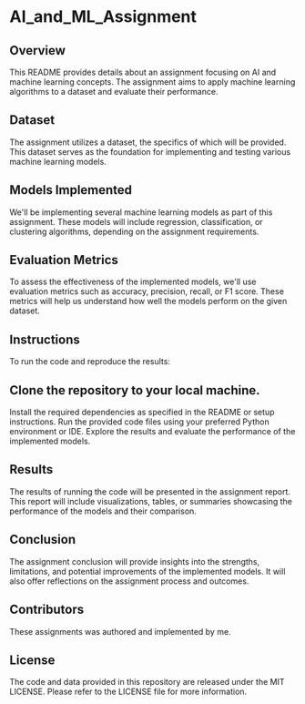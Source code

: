 # AI_and_ML_Assignment
## Overview
This README provides details about an assignment focusing on AI and machine learning concepts. The assignment aims to apply machine learning algorithms to a dataset and evaluate their performance.

## Dataset
The assignment utilizes a dataset, the specifics of which will be provided. This dataset serves as the foundation for implementing and testing various machine learning models.

## Models Implemented
We'll be implementing several machine learning models as part of this assignment. These models will include regression, classification, or clustering algorithms, depending on the assignment requirements.

## Evaluation Metrics
To assess the effectiveness of the implemented models, we'll use evaluation metrics such as accuracy, precision, recall, or F1 score. These metrics will help us understand how well the models perform on the given dataset.

## Instructions
To run the code and reproduce the results:

## Clone the repository to your local machine.
Install the required dependencies as specified in the README or setup instructions.
Run the provided code files using your preferred Python environment or IDE.
Explore the results and evaluate the performance of the implemented models.

## Results
The results of running the code will be presented in the assignment report. This report will include visualizations, tables, or summaries showcasing the performance of the models and their comparison.

## Conclusion
The assignment conclusion will provide insights into the strengths, limitations, and potential improvements of the implemented models. It will also offer reflections on the assignment process and outcomes.

## Contributors
These assignments was authored and implemented by me.

## License
The code and data provided in this repository are released under the MIT LICENSE. Please refer to the LICENSE file for more information.








